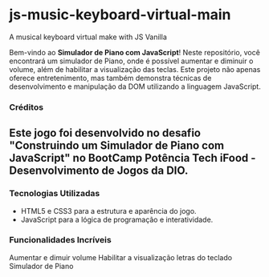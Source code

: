 # js-music-keyboard-virtual-main
A musical keyboard virtual make with JS Vanilla

Bem-vindo ao **Simulador de Piano com JavaScript**! Neste repositório, você encontrará um simulador de Piano, onde é possível aumentar e diminuir o volume, além de habilitar a visualização das teclas.
Este projeto não apenas oferece entretenimento, mas também demonstra técnicas de desenvolvimento e manipulação da DOM utilizando a linguagem JavaScript.

### Créditos

Este jogo foi desenvolvido no desafio "Construindo um Simulador de Piano com JavaScript" no BootCamp Potência Tech iFood - Desenvolvimento de Jogos da DIO. 
---

### Tecnologias Utilizadas

- HTML5 e CSS3 para a estrutura e aparência do jogo.
- JavaScript para a lógica de programação e interatividade.

### Funcionalidades Incríveis
Aumentar e dimuir volume
Habilitar a visualização letras do teclado
Simulador de Piano

